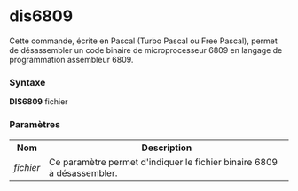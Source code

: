 # dis6809
Cette commande, écrite en Pascal (Turbo Pascal ou Free Pascal), permet de désassembler un code binaire de microprocesseur 6809 en langage de programmation assembleur 6809.

<h3>Syntaxe</h3>

<b>DIS6809</b> fichier

<h3>Paramètres</h3>

<table>
  <tr>
    <th>Nom</th>
    <th>Description</th>
  </tr>
  <tr>
    <td><i>fichier</i></td>
    <td>Ce paramètre permet d'indiquer le fichier binaire 6809 à désassembler.</td>
  </tr>
</table>

